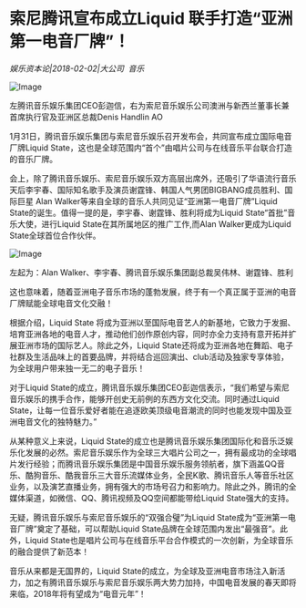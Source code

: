 # 索尼腾讯宣布成立Liquid 联手打造“亚洲第一电音厂牌”！

*娱乐资本论|2018-02-02|大公司 
                                                音乐*

![Image](https://p3.pstatp.com/large/5e850000c3ec996f9fbe)

左腾讯音乐娱乐集团CEO彭迦信，右为索尼音乐娱乐公司澳洲与新西兰董事长兼首席执行官及亚洲区总裁Denis Handlin AO

1月31日，腾讯音乐娱乐集团与索尼音乐娱乐召开发布会，共同宣布成立国际电音厂牌Liquid State，这也是全球范围内“首个”由唱片公司与在线音乐平台联合打造的音乐厂牌。

会上，除了腾讯音乐娱乐、索尼音乐娱乐双方高层出席外，还吸引了华语流行音乐天后李宇春、国际知名歌手及演员谢霆锋、韩国人气男团BIGBANG成员胜利、国际巨星 Alan Walker等来自全球的音乐人共同见证“亚洲第一电音厂牌”Liquid State的诞生。值得一提的是，李宇春、谢霆锋、胜利将成为Liquid State“首批”音乐大使，进行Liquid State在其所属地区的推广工作,而Alan Walker更成为Liquid State全球首位合作伙伴。

![Image](https://p3.pstatp.com/large/5e8800003b61429a1d4d)

左起为：Alan Walker、李宇春、腾讯音乐娱乐集团副总裁吴伟林、谢霆锋、胜利

这也意味着，随着亚洲电子音乐市场的蓬勃发展，终于有一个真正属于亚洲的电音厂牌赋能全球电音文化交融！

根据介绍，Liquid State 将成为亚洲以至国际电音艺人的新基地，它致力于发掘、培育亚洲各地的电音人才，推动他们创作原创内容，同时亦全力支持有意开拓并扩展亚洲市场的国际艺人。除此之外，Liquid State还将成为亚洲各地在舞蹈、电子社群及生活品味上的首要品牌，并将结合巡回演出、club活动及独家专享体验，为全球用户带来独一无二的电子音乐！

对于Liquid State的成立，腾讯音乐娱乐集团CEO彭迦信表示，“我们希望与索尼音乐娱乐的携手合作，能够开创史无前例的东西方文化交流。同时通过Liquid State，让每一位音乐爱好者能在追逐欧美顶级电音潮流的同时也能发现中国及亚洲电音文化的独特魅力。”

从某种意义上来说，Liquid State的成立也是腾讯音乐娱乐集团国际化和音乐泛娱乐化发展的必然。索尼音乐娱乐作为全球三大唱片公司之一，拥有最成功的全球唱片发行经验；而腾讯音乐娱乐集团是中国音乐娱乐服务领航者，旗下涵盖QQ音乐、酷狗音乐、酷我音乐三大音乐流媒体业务，全民K歌、腾讯音乐人等音乐社区业务，以及演艺直播业务，拥有强大的市场号召力和影响力。除此之外，腾讯的全媒体渠道，如微信、QQ、腾讯视频及QQ空间都能带给Liquid State强大的支持。

无疑，腾讯音乐娱乐与索尼音乐娱乐的“双强合璧”为Liquid State成为“亚洲第一电音厂牌”奠定了基础，可以帮助Liquid State品牌在全球范围内发出“最强音”。此外，Liquid State也是唱片公司与在线音乐平台合作模式的一次创新，为全球音乐的融合提供了新范本！

音乐从来都是无国界的，Liquid State的成立，为全球及亚洲电音市场注入新活力，加之有腾讯音乐娱乐与索尼音乐娱乐两大势力加持，中国电音发展的春天即将来临，2018年将有望成为“电音元年”！

